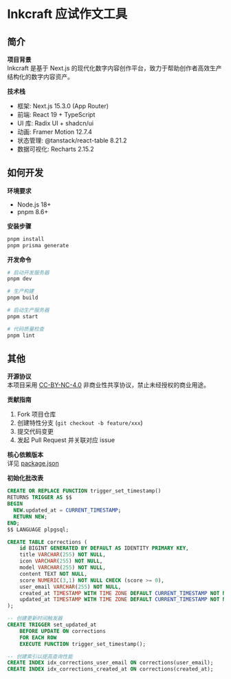 # Inkcraft 应试作文工具

## 简介

**项目背景**  
Inkcraft 是基于 Next.js 的现代化数字内容创作平台，致力于帮助创作者高效生产结构化的数字内容资产。

**技术栈**  
- 框架: Next.js 15.3.0 (App Router)
- 前端: React 19 + TypeScript
- UI 库: Radix UI + shadcn/ui
- 动画: Framer Motion 12.7.4
- 状态管理: @tanstack/react-table 8.21.2
- 数据可视化: Recharts 2.15.2

## 如何开发

**环境要求**  
- Node.js 18+  
- pnpm 8.6+

**安装步骤**
```bash
pnpm install
pnpm prisma generate
```

**开发命令**
```bash
# 启动开发服务器
pnpm dev

# 生产构建
pnpm build

# 启动生产服务器
pnpm start

# 代码质量检查
pnpm lint
```

## 其他

**开源协议**  
本项目采用 [CC-BY-NC-4.0](https://creativecommons.org/licenses/by-nc/4.0/deed.zh) 非商业性共享协议，禁止未经授权的商业用途。

**贡献指南**  
1. Fork 项目仓库  
2. 创建特性分支 (`git checkout -b feature/xxx`)  
3. 提交代码变更  
4. 发起 Pull Request 并关联对应 issue

**核心依赖版本**  
详见 [package.json](./package.json)

**初始化批改表**
```sql
CREATE OR REPLACE FUNCTION trigger_set_timestamp()
RETURNS TRIGGER AS $$
BEGIN
  NEW.updated_at = CURRENT_TIMESTAMP;
  RETURN NEW;
END;
$$ LANGUAGE plpgsql;
```

```sql
CREATE TABLE corrections (
    id BIGINT GENERATED BY DEFAULT AS IDENTITY PRIMARY KEY,
    title VARCHAR(255) NOT NULL,
    icon VARCHAR(255) NOT NULL,
    model VARCHAR(255) NOT NULL,
    content TEXT NOT NULL,
    score NUMERIC(3,1) NOT NULL CHECK (score >= 0),
    user_email VARCHAR(255) NOT NULL,
    created_at TIMESTAMP WITH TIME ZONE DEFAULT CURRENT_TIMESTAMP NOT NULL,
    updated_at TIMESTAMP WITH TIME ZONE DEFAULT CURRENT_TIMESTAMP NOT NULL
);

-- 创建更新时间触发器
CREATE TRIGGER set_updated_at
    BEFORE UPDATE ON corrections
    FOR EACH ROW
    EXECUTE FUNCTION trigger_set_timestamp();

-- 创建索引以提高查询性能
CREATE INDEX idx_corrections_user_email ON corrections(user_email);
CREATE INDEX idx_corrections_created_at ON corrections(created_at);
```